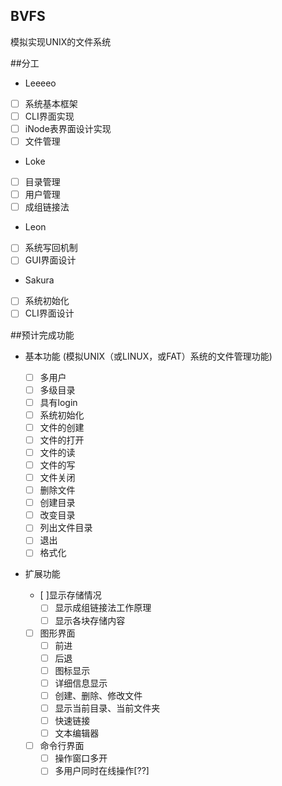 ## BVFS
模拟实现UNIX的文件系统

##分工
- Leeeeo
 - [ ] 系统基本框架
 - [ ] CLI界面实现
 - [ ] iNode表界面设计实现
 - [ ] 文件管理
- Loke
 - [ ] 目录管理
 - [ ] 用户管理
 - [ ] 成组链接法
- Leon
 - [ ] 系统写回机制
 - [ ] GUI界面设计
- Sakura
 - [ ] 系统初始化
 - [ ] CLI界面设计

##预计完成功能
- 基本功能 (模拟UNIX（或LINUX，或FAT）系统的文件管理功能)
	- [ ] 多用户
	- [ ] 多级目录
	- [ ] 具有login
	- [ ] 系统初始化
	- [ ] 文件的创建
	- [ ] 文件的打开
	- [ ] 文件的读
	- [ ] 文件的写
	- [ ] 文件关闭
	- [ ] 删除文件
	- [ ] 创建目录
	- [ ] 改变目录
	- [ ] 列出文件目录
	- [ ] 退出
	- [ ] 格式化

- 扩展功能
 
    - [ ]显示存储情况
    	- [ ] 显示成组链接法工作原理
    	- [ ] 显示各块存储内容
    - [ ] 图形界面
    	- [ ] 前进
    	- [ ] 后退
    	- [ ] 图标显示
    	- [ ] 详细信息显示
    	- [ ] 创建、删除、修改文件
    	- [ ] 显示当前目录、当前文件夹
    	- [ ] 快速链接
    	- [ ] 文本编辑器
    - [ ] 命令行界面
    	- [ ] 操作窗口多开
    	- [ ] 多用户同时在线操作[??]